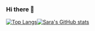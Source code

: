 ### Hi there 👋

[![Top Langs](https://github-readme-stats.vercel.app/api/top-langs/?username=Pixel-0&layout=compact&theme=tokyonightangs_count=4)](https://github.com/anuraghazra/github-readme-stats)[![Sara's GitHub stats](https://github-readme-stats.vercel.app/api?username=Pixel-0&count_private=true&show_icons=true&theme=tokyonight)](https://github.com/anuraghazra/github-readme-stats)


